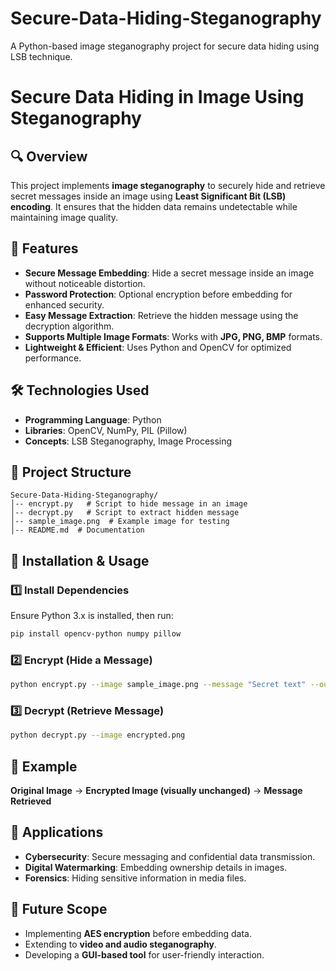 # Secure-Data-Hiding-Steganography
A Python-based image steganography project for secure data hiding using LSB technique.
# Secure Data Hiding in Image Using Steganography

## 🔍 Overview
This project implements **image steganography** to securely hide and retrieve secret messages inside an image using **Least Significant Bit (LSB) encoding**. It ensures that the hidden data remains undetectable while maintaining image quality.

## 🚀 Features
- **Secure Message Embedding**: Hide a secret message inside an image without noticeable distortion.
- **Password Protection**: Optional encryption before embedding for enhanced security.
- **Easy Message Extraction**: Retrieve the hidden message using the decryption algorithm.
- **Supports Multiple Image Formats**: Works with **JPG, PNG, BMP** formats.
- **Lightweight & Efficient**: Uses Python and OpenCV for optimized performance.

## 🛠️ Technologies Used
- **Programming Language**: Python
- **Libraries**: OpenCV, NumPy, PIL (Pillow)
- **Concepts**: LSB Steganography, Image Processing

## 📂 Project Structure
```
Secure-Data-Hiding-Steganography/
│-- encrypt.py   # Script to hide message in an image
│-- decrypt.py   # Script to extract hidden message
│-- sample_image.png  # Example image for testing
│-- README.md  # Documentation
```

## 🔧 Installation & Usage
### **1️⃣ Install Dependencies**
Ensure Python 3.x is installed, then run:
```bash
pip install opencv-python numpy pillow
```

### **2️⃣ Encrypt (Hide a Message)**
```bash
python encrypt.py --image sample_image.png --message "Secret text" --output encrypted.png
```

### **3️⃣ Decrypt (Retrieve Message)**
```bash
python decrypt.py --image encrypted.png
```

## 📌 Example
**Original Image** → **Encrypted Image (visually unchanged)** → **Message Retrieved**

## 🎯 Applications
- **Cybersecurity**: Secure messaging and confidential data transmission.
- **Digital Watermarking**: Embedding ownership details in images.
- **Forensics**: Hiding sensitive information in media files.

## 🔮 Future Scope
- Implementing **AES encryption** before embedding data.
- Extending to **video and audio steganography**.
- Developing a **GUI-based tool** for user-friendly interaction.


